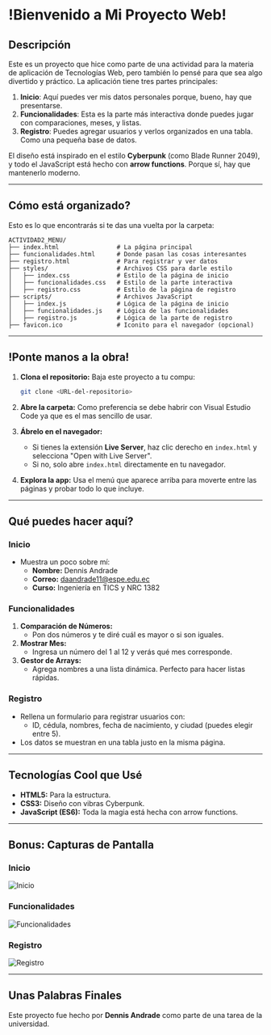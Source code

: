 # !Bienvenido a Mi Proyecto Web!

## Descripción 

Este es un proyecto que hice como parte de una actividad para la materia de aplicación de Tecnologías Web, pero también lo pensé para que sea algo divertido y práctico. La aplicación tiene tres partes principales:

1. **Inicio**: Aquí puedes ver mis datos personales porque, bueno, hay que presentarse.
2. **Funcionalidades**: Esta es la parte más interactiva donde puedes jugar con comparaciones, meses, y listas.
3. **Registro**: Puedes agregar usuarios y verlos organizados en una tabla. Como una pequeña base de datos.

El diseño está inspirado en el estilo **Cyberpunk** (como Blade Runner 2049), y todo el JavaScript está hecho con **arrow functions**. Porque sí, hay que mantenerlo moderno.

---

## Cómo está organizado?

Esto es lo que encontrarás si te das una vuelta por la carpeta:

```
ACTIVIDAD2_MENU/
├── index.html                # La página principal
├── funcionalidades.html      # Donde pasan las cosas interesantes
├── registro.html             # Para registrar y ver datos
├── styles/                   # Archivos CSS para darle estilo
│   ├── index.css             # Estilo de la página de inicio
│   ├── funcionalidades.css   # Estilo de la parte interactiva
│   ├── registro.css          # Estilo de la página de registro
├── scripts/                  # Archivos JavaScript
│   ├── index.js              # Lógica de la página de inicio
│   ├── funcionalidades.js    # Lógica de las funcionalidades
│   ├── registro.js           # Lógica de la parte de registro
├── favicon.ico               # Iconito para el navegador (opcional)
```

---

## !Ponte manos a la obra!

1. **Clona el repositorio:**
   Baja este proyecto a tu compu:
   ```bash
   git clone <URL-del-repositorio>
   ```

2. **Abre la carpeta:**
   Como preferencia se debe habrir con Visual Estudio Code ya que es el mas sencillo de usar.

3. **Ábrelo en el navegador:**
   - Si tienes la extensión **Live Server**, haz clic derecho en `index.html` y selecciona "Open with Live Server".
   - Si no, solo abre `index.html` directamente en tu navegador.

4. **Explora la app:**
   Usa el menú que aparece arriba para moverte entre las páginas y probar todo lo que incluye.

---

## Qué puedes hacer aquí?

### **Inicio**
- Muestra un poco sobre mí:
  - **Nombre:** Dennis Andrade
  - **Correo:** daandrade11@espe.edu.ec
  - **Curso:** Ingeniería en TICS y NRC 1382

### **Funcionalidades**
1. **Comparación de Números:**
   - Pon dos números y te diré cuál es mayor o si son iguales.
2. **Mostrar Mes:**
   - Ingresa un número del 1 al 12 y verás qué mes corresponde.
3. **Gestor de Arrays:**
   - Agrega nombres a una lista dinámica. Perfecto para hacer listas rápidas.

### **Registro**
- Rellena un formulario para registrar usuarios con:
  - ID, cédula, nombres, fecha de nacimiento, y ciudad (puedes elegir entre 5).
- Los datos se muestran en una tabla justo en la misma página.

---

## Tecnologías Cool que Usé

- **HTML5:** Para la estructura.
- **CSS3:** Diseño con vibras Cyberpunk.
- **JavaScript (ES6):** Toda la magia está hecha con arrow functions.

---

## Bonus: Capturas de Pantalla

### Inicio
![Inicio](./screenshots/inicio.png)

### Funcionalidades
![Funcionalidades](./screenshots/funcionalidades.png)

### Registro
![Registro](./screenshots/registro.png)

---

## Unas Palabras Finales

Este proyecto fue hecho por **Dennis Andrade** como parte de una tarea de la universidad.
